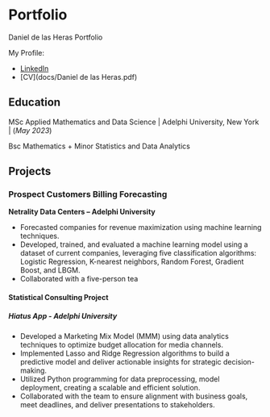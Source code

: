 # Portfolio
Daniel de las Heras Portfolio

My Profile: 
- [LinkedIn](www.linkedin.com/in/danieldelasherasgarcia)
- [CV](docs/Daniel de las Heras.pdf)

## Education
MSc Applied Mathematics and Data Science | Adelphi University, New York | (_May 2023_)

Bsc Mathematics + Minor Statistics and Data Analytics

## Projects 

### Prospect Customers Billing Forecasting
**Netrality Data Centers – Adelphi University**

- Forecasted companies for revenue maximization using machine learning techniques.
- Developed, trained, and evaluated a machine learning model using a dataset of current companies, leveraging five classification
algorithms: Logistic Regression, K-nearest neighbors, Random Forest, Gradient Boost, and LBGM.
- Collaborated with a five-person tea

#### Statistical Consulting Project
##### Hiatus App - Adelphi University
- Developed a Marketing Mix Model (MMM) using data analytics techniques to optimize budget allocation for media channels.
- Implemented Lasso and Ridge Regression algorithms to build a predictive model and deliver actionable insights for strategic
decision-making.
- Utilized Python programming for data preprocessing, model deployment, creating a scalable and efficient solution.
- Collaborated with the team to ensure alignment with business goals, meet deadlines, and deliver presentations to stakeholders.
